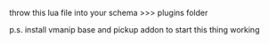 throw this lua file into your schema >>> plugins folder

p.s. install vmanip base and pickup addon to start this thing working
